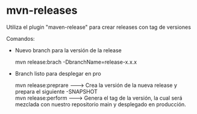 # mvn-releases

Utiliza el plugin "maven-release" para crear releases con tag de versiones

Comandos:

- Nuevo branch para la versión de la release

  mvn release:brach -DbranchName=release-x.x.x

- Branch listo para desplegar en pro

  mvn release:preprare ---> Crea la versión de la nueva release y prepara el siguiente -SNAPSHOT <br/>
  mvn release:perform  ---> Genera el tag de la versión, la cual será mezclada con nuestro repositorio main y desplegado en producción.




 
